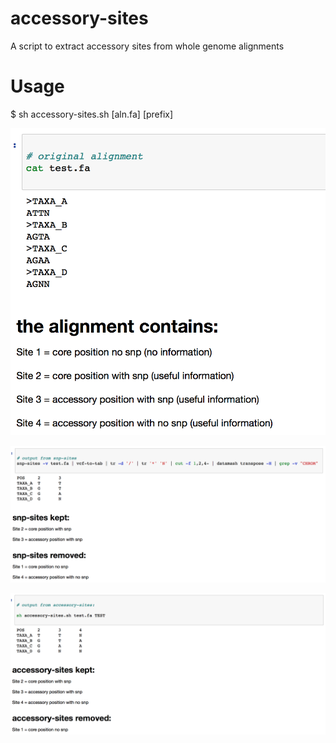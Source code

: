# accessory-sites
A script to extract accessory sites from whole genome alignments

# Usage
$ sh accessory-sites.sh [aln.fa] [prefix]

![alt text](https://github.com/abuultjens/accessory-sites/blob/master/aln.png)






![alt text](https://github.com/abuultjens/accessory-sites/blob/master/snp-sites.png)



![alt text](https://github.com/abuultjens/accessory-sites/blob/master/accessory.png)






